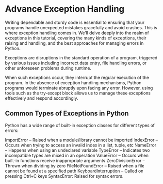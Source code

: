 # Advance Exception Handling

Writing dependable and sturdy code is essential to ensuring that your programs handle unexpected mistakes gracefully and avoid crashes. This is where exception handling comes in. We'll delve deeply into the realm of exceptions in this tutorial, covering the many kinds of exceptions, their raising and handling, and the best approaches for managing errors in Python.

Exceptions are disruptions in the standard operation of a program, triggered by various issues including incorrect data entry, file handling errors, or other unforeseen problems during runtime.

When such exceptions occur, they interrupt the regular execution of the program. In the absence of exception handling mechanisms, Python programs would terminate abruptly upon facing any error. However, using tools such as the try-except block allows us to manage these exceptions effectively and respond accordingly.

## Common Types of Exceptions in Python

Python has a wide range of built-in exception classes for different types of errors:

ImportError – Raised when a module/library cannot be imported
IndexError – Occurs when trying to access an invalid index in a list, tuple, etc
NameError – Happens when using an undeclared variable
TypeError – Indicates two incompatible types are mixed in an operation
ValueError – Occurs when built-in functions receive inappropriate arguments
ZeroDivisionError – Thrown when dividing by zero
FileNotFoundError – Raised when a file cannot be found at a specified path
KeyboardInterruption – Called on pressing Ctrl+C keys
SyntaxError: Raised for syntax errors.